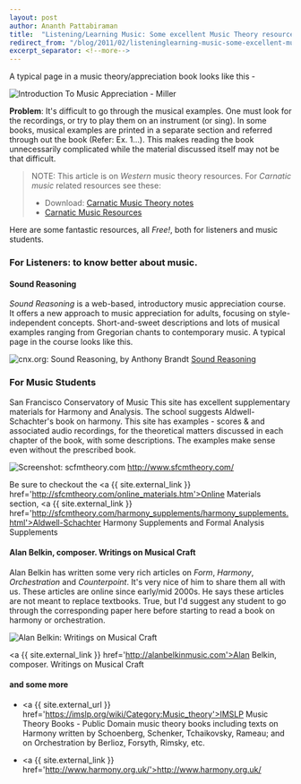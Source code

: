 ```yaml
---
layout: post
author: Ananth Pattabiraman
title:  "Listening/Learning Music: Some excellent Music Theory resources (Scores & Audio)"
redirect_from: "/blog/2011/02/listeninglearning-music-some-excellent-music-theory-resources-scores-audio/"
excerpt_separator: <!--more-->
---
```

A typical page in a music theory/appreciation book looks like this -

<img class="img-fluid" alt="Introduction To Music Appreciation - Miller" src="{{site.url}}/images/sample_intro-to-music-appreciation_miller.jpg" />

**Problem**: It's difficult to go through the musical examples.  One must look for the recordings, or try to play them on an instrument (or sing). In some books, musical examples are printed in a separate section and referred through out the book (Refer: Ex. 1...). This makes reading the book unnecessarily complicated while the material discussed itself may not be that difficult.
<!--more-->
<blockquote><p>NOTE: This article is on <em>Western</em> music theory resources. For <em>Carnatic music</em> related resources see these:
<ul>
    <li> Download: <a href='{{ "/theory" | absolute_url }}'>Carnatic Music Theory notes</a></li>
    <li> <a href="{% post_url blog/2016-04-25-carnatic-resources %}">Carnatic Music Resources</a></li>
</ul></p></blockquote>

<p class='lead'>Here are some fantastic resources, all <em>Free!</em>, both for listeners and music students.</p>

### For Listeners: to know better about music.

#### Sound Reasoning

*Sound Reasoning* is a web-based, introductory music appreciation course. It offers a new approach to music appreciation for adults, focusing on style-independent concepts.  Short-and-sweet descriptions and lots of musical examples ranging from Gregorian chants to contemporary music. A typical page in the course looks like this.
 
<img class="img-fluid" src="{{site.url}}/images/screenshot-sound_reasoning.png" alt="cnx.org: Sound Reasoning, by Anthony Brandt" />
<a {{ site.external_link }} href='https://cnx.org/contents/R21GFBYj@21.2:8gAhyfRY@23/Sound-Reasoning-A-New-Way-to-Listen'>Sound Reasoning</a>

### For Music Students

 San Francisco Conservatory of Music This site has excellent supplementary materials for Harmony and Analysis. The school suggests Aldwell-Schachter's book on harmony.  This site has examples - scores & and associated audio recordings, for the theoretical matters discussed in each chapter of the book, with some descriptions. The examples make sense even without the prescribed book.

<img class="img-fluid" src="{{site.url}}/images/screenshot-sfcmtheory.jpg" alt="Screenshot: scfmtheory.com" />
<a {{ site.external_link }} href='http://www.sfcmtheory.com/'>http://www.sfcmtheory.com/</a>

 Be sure to checkout the <a {{ site.external_link }} href='http://sfcmtheory.com/online_materials.htm'>Online Materials section</a>, <a {{ site.external_link }} href='http://sfcmtheory.com/harmony_supplements/harmony_supplements.html'>Aldwell-Schachter Harmony Supplements</a> and 
 Formal Analysis Supplements

#### Alan Belkin, composer. Writings on Musical Craft

  Alan Belkin has written some very rich articles on *Form*, *Harmony*, *Orchestration* and *Counterpoint*. It's very nice of him to share them all with us. These articles are online since early/mid 2000s. He says these articles are not meant to replace textbooks. True, but I'd suggest any student to go through the corresponding paper here before starting to read a book on harmony or orchestration.

 <img class="img-fluid" src="{{site.url}}/images/screenshot-belkin.png" alt="Alan Belkin: Writings on Musical Craft" />

<a {{ site.external_link }} href='http://alanbelkinmusic.com'>Alan Belkin, composer. Writings on Musical Craft</a>

#### and some more

 -  <a {{ site.external_url }} href='https://imslp.org/wiki/Category:Music_theory'>IMSLP Music Theory Books</a> - Public Domain music theory books including texts on Harmony written by Schoenberg, Schenker, Tchaikovsky, Rameau; and on Orchestration by Berlioz, Forsyth, Rimsky, etc.

 - <a {{ site.external_link }} href='http://www.harmony.org.uk/'>http://www.harmony.org.uk/</a>
